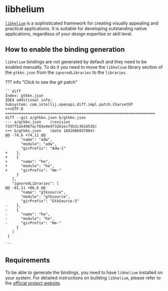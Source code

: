 # libhelium

[`libhelium`](https://github.com/tau-OS/libhelium) is a sophisticated framework for creating visually appealing and
practical applications. It is suitable for
developing outstanding native applications, regardless of your design expertise or skill level.

## How to enable the binding generation

`libhelium` bindings are not generated by default and they need to be enabled manually. To do it you need to move
the `libhelium` library section of the `gtkkn.json` from the `ignoredLibraries` to the `libraries`.

??? info "Click to see the git patch"

    ```diff
    Index: gtkkn.json
    IDEA additional info:
    Subsystem: com.intellij.openapi.diff.impl.patch.CharsetEP
    <+>UTF-8
    ===================================================================
    diff --git a/gtkkn.json b/gtkkn.json
    --- a/gtkkn.json	(revision 733ff5a54987acf65e4e9f3261ecf5b3c361653b)
    +++ b/gtkkn.json	(date 1681666937084)
    @@ -74,6 +74,11 @@
           "name": "adw",
           "module": "adw",
           "girPrefix": "Adw-1"
    +    },
    +    {
    +      "name": "he",
    +      "module": "he",
    +      "girPrefix": "He-"
         }
       ],
       "ignoredLibraries": [
    @@ -81,11 +86,6 @@
           "name": "gtksource",
           "module": "gtksource",
           "girPrefix": "GtkSource-5"
    -    },
    -    {
    -      "name": "he",
    -      "module": "he",
    -      "girPrefix": "He-"
         }
       ]
     }

    ```

## Requirements

To be able to generate the bindings, you need to have `libhelium` installed on your system.
For detailed instructions on building `libhelium`, please refer to
the [official project website](https://github.com/tau-OS/libhelium).
